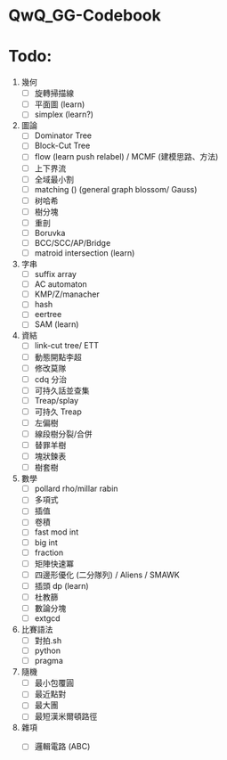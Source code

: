 # QwQ_GG-Codebook


# Todo:
1. 幾何
    - [ ] 旋轉掃描線
    - [ ] 平面圖 (learn)
    - [ ] simplex (learn?)
2. 圖論
    - [ ] Dominator Tree
    - [ ] Block-Cut Tree
    - [ ] flow (learn push relabel) / MCMF (建模思路、方法)
    - [ ] 上下界流
    - [ ] 全域最小割
    - [ ] matching () (general graph blossom/ Gauss)
    - [ ] 树哈希
    - [ ] 樹分塊
    - [ ] 重剖
    - [ ] Boruvka
    - [ ] BCC/SCC/AP/Bridge
    - [ ] matroid intersection (learn)
3. 字串
    - [ ] suffix array
    - [ ] AC automaton
    - [ ] KMP/Z/manacher
    - [ ] hash
    - [ ] eertree
    - [ ] SAM (learn)
4. 資結
    - [ ] link-cut tree/ ETT
    - [ ] 動態開點李超
    - [ ] 修改莫隊
    - [ ] cdq 分治
    - [ ] 可持久話並查集
    - [ ] Treap/splay
    - [ ] 可持久 Treap
    - [ ] 左偏樹
    - [ ] 線段樹分裂/合併
    - [ ] 替罪羊樹
    - [ ] 塊狀鍊表
    - [ ] 樹套樹
5. 數學
    - [ ] pollard rho/millar rabin
    - [ ] 多項式
    - [ ] 插值
    - [ ] 卷積
    - [ ] fast mod int
    - [ ] big int
    - [ ] fraction
    - [ ] 矩陣快速冪
    - [ ] 四邊形優化 (二分隊列) / Aliens / SMAWK
    - [ ] 插頭 dp (learn)
    - [ ] 杜教篩
    - [ ] 數論分塊
    - [ ] extgcd
6. 比賽語法
    - [ ] 對拍.sh
    - [ ] python
    - [ ] pragma
7. 隨機
    - [ ] 最小包覆圓
    - [ ] 最近點對
    - [ ] 最大團
    - [ ] 最短漢米爾頓路徑
8. 雜項
    - [ ] 邏輯電路 (ABC) 
     

